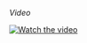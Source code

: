 *Video*

[![Watch the video](https://img.youtube.com/vi/bleXPBhUL98/0.jpg)](https://youtu.be/bleXPBhUL98)
